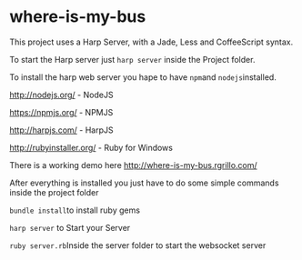 where-is-my-bus
===============

This project uses a Harp Server, with a Jade, Less and CoffeeScript syntax.


To start the Harp server just ```harp server``` inside the Project folder.

To install the harp web server you hape to have ```npm```and ```nodejs```installed.

http://nodejs.org/ - NodeJS

https://npmjs.org/ - NPMJS

http://harpjs.com/ - HarpJS

http://rubyinstaller.org/ - Ruby for Windows

There is a working demo here http://where-is-my-bus.rgrillo.com/

After everything is installed you just have to do some simple commands inside the project folder

```bundle install```to install ruby gems

```harp server``` to Start your Server

```ruby server.rb```Inside the server folder to start the websocket server
